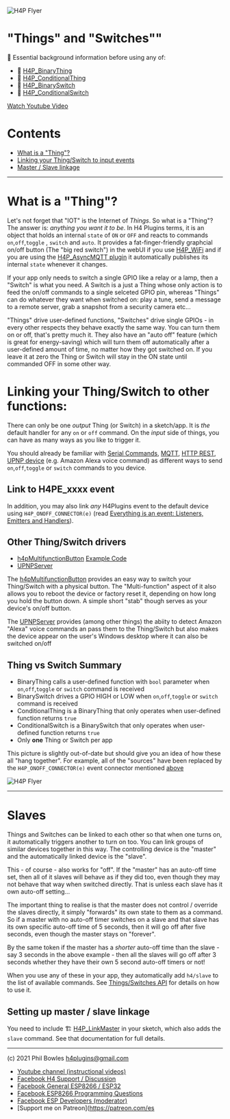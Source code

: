 ![H4P Flyer](../assets/GPIOLogo.jpg) 

# "Things" and "Switches""

:gem: Essential background information before using any of:

* :door: [H4P_BinaryThing](swings.md)
* :door: [H4P_ConditionalThing](swings.md)
* :door: [H4P_BinarySwitch](swings.md)
* :door: [H4P_ConditionalSwitch](swings.md)

[Watch Youtube Video](https://youtu.be/fLUKDAboAU8)

# Contents

* [What is a "Thing"?](#what-is-a-thing)
* [Linking your Thing/Switch to input events](#link-to-h4pe_xxxx-event)
* [Master / Slave linkage](#slaves)

---

# What is a "Thing"?

Let's not forget that "IOT" is the Internet of *Things*. So what is a "Thing"? The answer is: *anything you want it to be*. In H4 Plugins terms, it is an object that holds an internal `state` of `ON` or `OFF` and reacts to commands `on`,`off`,`toggle` , `switch` and `auto`. It provides a fat-finger-friendly graphcial on/off button (The "big red switch") in the webUI if you use [H4P_WiFi](h4wifi.md) and if you are using the  [H4P_AsyncMQTT plugin](h4mqtt.md) it automatically publishes its internal `state` whenever it changes.

If your app only needs to switch a single GPIO like a relay or a lamp, then a "Switch" is what you need. A Switch is a just a Thing whose only action is to feed the on/off commands to a single selceted GPIO pin, whereas "Things" can do whatever they want when switched on: play a tune, send a message to a remote server, grab a snapshot from a security camera etc...

"Things" drive user-defined functions, "Switches" drive single GPIOs - in every other respects they behave exactly the same way. You can turn them on or off, that's pretty much it. They also have an "auto off" feature (which is great for energy-saving) which will turn them off automatically after a user-defined amount of time, no matter how they got switched on. If you leave it at zero the Thing or Switch will stay in the ON state until commanded OFF in some other way.

# Linking your Thing/Switch to other functions:

There can only be one *output* Thing (or Switch) in a sketch/app. It is *the* default handler for any `on` or `off` command. On the *input* side of things, you can have as many ways as you like to trigger it.

You should already be familiar with [Serial Commands](ccc.md), [MQTT](h4mqtt.md), [HTTP REST](h4wifi.md), [UPNP device](upnp.md) (e.g. Amazon Alexa voice command) as different ways to send `on`,`off`,`toggle` or `switch` commands to you device.

## Link to H4PE_xxxx event

In addition, you may also link *any* H4Plugins event to the default device using `H4P_ONOFF_CONNECTOR(e)` (read [Everything is an event: Listeners, Emitters and Handlers](events.md)). 
## Other Thing/Switch drivers

* [h4pMultifunctionButton](h4mfnb.md) [Example Code](../examples/XTRAS/H4P_SONOFF_Basic/H4P_SONOFF_Basic.ino)
* [UPNPServer](upnp.md)

The [h4pMultifunctionButton](h4mfnb.md) provides an easy way to switch your Thing/Switch with a physical button. The "Multi-function" aspect of it also allows you to reboot the device or factory reset it, depending on how long you hold the button down. A simple short "stab" though serves as your device's on/off button.

The [UPNPServer](upnp.md) provides (among other things) the abiity to detect Amazon "Alexa" voice commands an pass them to the Thing/Switch but also makes the device appear on the user's Windows desktop where it can also be switched on/off 


## Thing vs Switch Summary

* BinaryThing calls a user-defined function with `bool` parameter when `on`,`off`,`toggle` or `switch` command is received
* BinarySwitch drives a GPIO HIGH or LOW when  `on`,`off`,`toggle` or `switch` command is received
* ConditionalThing is a BinaryThing that only operates when user-defined function returns `true`
* ConditionalSwitch is a BinarySwitch that only operates when user-defined function returns `true`
* Only **one** Thing or Switch per app

This picture is slightly out-of-date but should give you an idea of how these all "hang together". For example, all of the "sources" have been replaced by the `H4P_ONOFF_CONNECTOR(e)` event connector mentioned [above](#link-to-h4pe_xxxx-event)

![H4P Flyer](../assets/switchthing.jpg)

---

# Slaves

Things and Switches can be linked to each other so that when one turns on, it automatically triggers another to turn on too. You can link groups of similar devices together in this way. The controlling device is the "master" and the automatically linked device is the "slave".

This - of course - also works for "off". If the "master" has an auto-off time set, then all of it slaves will behave as if they did too, even though they may not behave that way when switched directly. That is unless each slave has it own auto-off setting...

The important thing to realise is that the master does not control / override the slaves directly, it simply "forwards" its own state to them as a command. So if a master with no auto-off timer switches on a slave and that slave has its own specific auto-off time of 5 seconds, then it will go off after five seconds, even though the master stays on "forever".

By the same token if the master has a *shorter* auto-off time than the slave - say 3 seconds in the above example - then all the slaves will go off after 3 seconds whether they have their own 5 second auto-off timers or not!

When you use any of these in your app, they automatically add `h4/slave` to the list of available commands. See [Things/Switches API](swings.md) for details on how to use it.

## Setting up master / slave linkage

You need to include :building_construction: [H4P_LinkMaster](h4plink.md) in your sketch, which also adds the `slave` command. See that documentation for full details.

---

(c) 2021 Phil Bowles h4plugins@gmail.com

* [Youtube channel (instructional videos)](https://www.youtube.com/channel/UCYi-Ko76_3p9hBUtleZRY6g)
* [Facebook H4  Support / Discussion](https://www.facebook.com/groups/444344099599131/)
* [Facebook General ESP8266 / ESP32](https://www.facebook.com/groups/2125820374390340/)
* [Facebook ESP8266 Programming Questions](https://www.facebook.com/groups/esp8266questions/)
* [Facebook ESP Developers (moderator)](https://www.facebook.com/groups/ESP8266/)
* [Support me on Patreon](https://patreon.com/es
